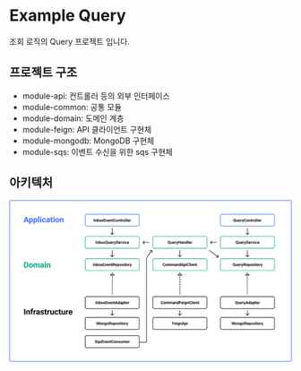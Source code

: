 # Example Query

조회 로직의 Query 프로젝트 입니다.

## 프로젝트 구조

- module-api: 컨트롤러 등의 외부 인터페이스
- module-common: 공통 모듈
- module-domain: 도메인 계층
- module-feign: API 클라이언트 구현체
- module-mongodb: MongoDB 구현체
- module-sqs: 이벤트 수신을 위한 sqs 구현체

## 아키텍처

![alt text](https://github.com/jeon-jihyeon/spring-boot-example/blob/main/images/example-query.png?raw=true)
